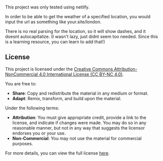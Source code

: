 This project was only tested using netlify.

In order to be able to get the weather of a specified location, you would input the url as something like your.site/london.

There is no real parsing for the location, so it will show dashes, and it doesnt autocapitalize. (I wasn't lazy, just didnt seem too needed. Since this is a learning resource, you can learn to add that!)



## License

This project is licensed under the [Creative Commons Attribution-NonCommercial 4.0 International License (CC BY-NC 4.0)](https://creativecommons.org/licenses/by-nc/4.0/).

You are free to:

- **Share**: Copy and redistribute the material in any medium or format.
- **Adapt**: Remix, transform, and build upon the material.

Under the following terms:

- **Attribution**: You must give appropriate credit, provide a link to the license, and indicate if changes were made. You may do so in any reasonable manner, but not in any way that suggests the licensor endorses you or your use.
- **Non-Commercial**: You may not use the material for commercial purposes.

For more details, you can view the full license [here](https://creativecommons.org/licenses/by-nc/4.0/).
